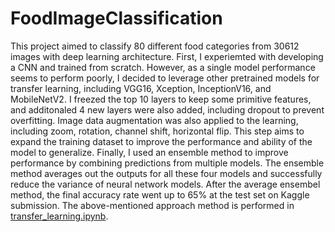 # FoodImageClassification

This project aimed to classify 80 different food categories from 30612 images with deep learning architecture. First, I experiemted with developing a CNN and trained from scratch. However, as a single model performance seems to perform poorly, I decided to leverage other pretrained models for transfer learning, including VGG16, Xception, InceptionV16, and MobileNetV2. I freezed the top 10 layers to keep some primitive features, and additonaled 4 new layers were also added, including dropout to prevent overfitting. Image data augmentation was also applied to the learning, including zoom, rotation, channel shift, horizontal flip. This step aims to expand the training dataset to improve the performance and ability of the model to generalize. Finally, I used an ensemble method to improve performance by combining predictions from multiple models. The ensemble method averages out the outputs for all these four models and successfully reduce the variance of neural network models. After the average ensembel method, the final accuracy rate went up to 65% at the test set on Kaggle submission. The above-mentioned approach method is performed in [transfer_learning.ipynb](https://github.com/lalaique/FoodImageClassification/blob/main/transfer_learning.ipynb).

